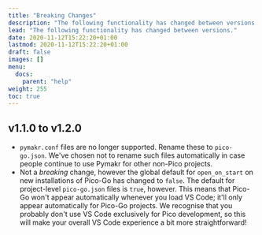 ```yaml
---
title: "Breaking Changes"
description: "The following functionality has changed between versions."
lead: "The following functionality has changed between versions."
date: 2020-11-12T15:22:20+01:00
lastmod: 2020-11-12T15:22:20+01:00
draft: false
images: []
menu: 
  docs:
    parent: "help"
weight: 255
toc: true
---
```


## v1.1.0 to v1.2.0

* `pymakr.conf` files are no longer supported. Rename these to `pico-go.json`. We've chosen not to rename such files automatically in case people continue to use Pymakr for other non-Pico projects.
* Not a _breaking_ change, however the global default for `open_on_start` on new installations of Pico-Go has changed to `false`. The default for project-level `pico-go.json` files is `true`, however. This means that Pico-Go won't appear automatically whenever you load VS Code; it'll only appear automatically for Pico-Go projects. We recognise that you probably don't use VS Code exclusively for Pico development, so this will make your overall VS Code experience a bit more straightforward!